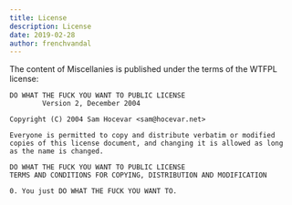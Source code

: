 ```yaml
---
title: License
description: License
date: 2019-02-28
author: frenchvandal
---
```


The content of Miscellanies is published under the terms of the WTFPL license:

```
DO WHAT THE FUCK YOU WANT TO PUBLIC LICENSE
        Version 2, December 2004

Copyright (C) 2004 Sam Hocevar <sam@hocevar.net>

Everyone is permitted to copy and distribute verbatim or modified
copies of this license document, and changing it is allowed as long
as the name is changed.

DO WHAT THE FUCK YOU WANT TO PUBLIC LICENSE
TERMS AND CONDITIONS FOR COPYING, DISTRIBUTION AND MODIFICATION

0. You just DO WHAT THE FUCK YOU WANT TO.

```
